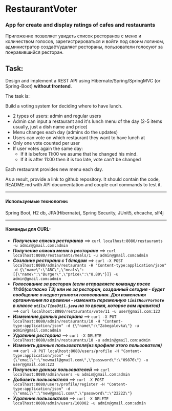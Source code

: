 # RestaurantVoter
### App for create and display ratings of cafes and restaurants
Приложение позволяет увидеть список ресторанов с меню и количеством голосов, зарегистрироваться и войти под своим логином, администратор создаёт/удаляет рестораны, пользователи голосуют за понравившийся ресторан.

## Task:
Design and implement a REST API using Hibernate/Spring/SpringMVC (or Spring-Boot) **without frontend**.

The task is:

Build a voting system for deciding where to have lunch.

 * 2 types of users: admin and regular users
 * Admin can input a restaurant and it's lunch menu of the day (2-5 items usually, just a dish name and price)
 * Menu changes each day (admins do the updates)
 * Users can vote on which restaurant they want to have lunch at
 * Only one vote counted per user
 * If user votes again the same day:
    - If it is before 11:00 we asume that he changed his mind.
    - If it is after 11:00 then it is too late, vote can't be changed

Each restaurant provides new menu each day.

As a result, provide a link to github repository. It should contain the code, README.md with API documentation and couple curl commands to test it.

-----------------------------

#### Используемые технологии:
Spring Boot, H2 db, JPA(Hibernate), Spring Security, JUnit5, ehcache, slf4j

-----------------------------

#### Команды для CURL:
- ***Получение списка ресторанов*** ==> `curl localhost:8080/restaurants -u admin@gmail.com:admin`
- ***Получение списка меню в ресторане*** ==> `curl localhost:8080/restaurants/meals/1 -u admin@gmail.com:admin`
- ***Созлание ресторана с 1 блюдом*** ==> `curl -X POST localhost:8080/admin/restaurants -H "Content-type:application/json" -d {\"name\":\"ABC\",\"meals\":[{\"name\":\"Burger\",\"price\":\"8.80\"}]} -u admin@gmail.com:admin`
- ***Голосование за ресторан (если отправляете команду после 11:00(согласно ТЗ) или не за ресторан, созданный сегодня - будет сообщение о недоступности голосования. Для изменения органичения по времени - изменить переменную ```limitHourForVote``` в классе ```utils/TimeUtil.java``` на то время, которое вам нравится)*** ==> `curl localhost:8080/restaurants/vote/11 -u user@gmail.com:123`
- ***Изменение данных ресторана*** ==> `curl -X PUT localhost:8080/admin/restaurants/10 -H "Content-type:application/json" -d {\"name\":\"Zabegalovka\"} -u admin@gmail.com:admin`
- ***Удаление ресторана*** ==> `curl -X DELETE localhost:8080/admin/restaurants/10 -u admin@gmail.com:admin`
- ***Изменить данные пользователя(из профиля этого пользователя)*** ==> `curl -X PUT localhost:8080/users/profile -H "Content-type:application/json" -d {\"email\":\"newmail@gmail.com\",\"password\":\"09876\"} -u user@gmail.com:123`
- ***Получение данных пользователей*** ==> `curl localhost:8080/admin/users -u admin@gmail.com:admin`
- ***Добавить пользователя*** ==> `curl -X POST localhost:8080/users/profile/register -H "Content-type:application/json" -d {\"email\":\"new@gmail.com\",\"password\":\"22222\"}`
- ***Удаление пользователя*** ==> `curl -X DELETE localhost:8080/admin/users/100002 -u admin@gmail.com:admin`
